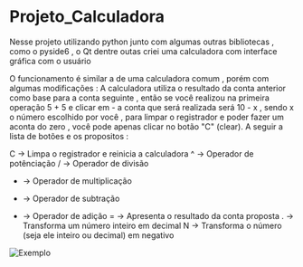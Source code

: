 # Projeto_Calculadora

Nesse projeto utilizando python junto com algumas outras bibliotecas , como o pyside6 , o Qt dentre outas criei uma calculadora com interface gráfica com o usuário

O funcionamento é similar a de uma calculadora comum , porém com algumas modificações :
A calculadora utiliza o resultado da conta anterior como base para a conta seguinte , então 
se você realizou na primeira operação 5 + 5 e clicar em - a conta que será realizada será 10 - x , sendo x o número escolhido por você , para limpar o registrador e poder fazer um aconta do zero , você pode apenas clicar no botão "C" (clear). A seguir a lista de botões e os propositos :

C -> Limpa o registrador e reinicia a calculadora
^ -> Operador de potênciação
/ -> Operador de divisão
* -> Operador de multiplicação
- -> Operador de subtração
+ -> Operador de adição
= -> Apresenta o resultado da conta proposta
. -> Transforma um número inteiro em decimal
N -> Transforma o número (seja ele inteiro ou decimal) em negativo

![Exemplo](https://github.com/ThiagoBrandaorj/Projeto_Calculadora/assets/126194290/e3187357-3b23-4ef2-9a48-8d44a4510a21) 
